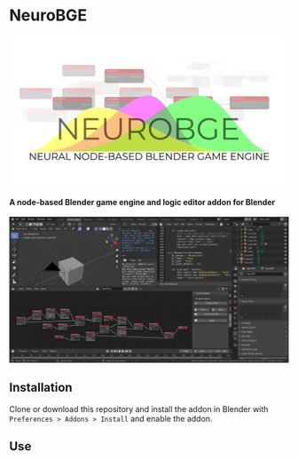 # NeuroBGE
![NeuroBGE Storefront](images/storefront.png)
#### A node-based Blender game engine and logic editor addon for Blender
![NeuroBGE Storefront](images/untitled.png)
## Installation
Clone or download this repository and install the addon in Blender with `Preferences > Addons > Install` and enable the addon.
## Use

